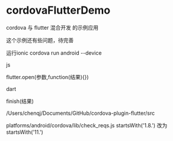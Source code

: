 # cordovaFlutterDemo
cordova 与 flutter 混合开发 的示例应用

这个示例还有些问题，待完善

运行ionic cordova run android --device

js

flutter.open(参数,function(结果){})

dart

finish(结果)


/Users/chenqj/Documents/GitHub/cordova-plugin-flutter/src


platforms/android/cordova/lib/check_reqs.js startsWith('1.8.') 改为 startsWith('11.')